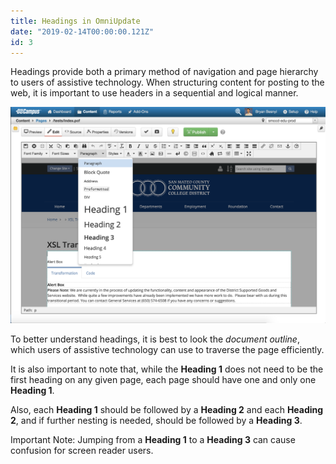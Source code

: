 ```yaml
---
title: Headings in OmniUpdate
date: "2019-02-14T00:00:00.121Z"
id: 3
---
```


Headings provide both a primary method of navigation and page hierarchy to users of assistive technology. When structuring content for posting to the web, it is important to use headers in a sequential and logical manner.

![Headings Menu in OmniUpdate](./menu-headings.png)

To better understand headings, it is best to look the _document outline_, which users of assistive technology can use to traverse the page efficiently. 

It is also important to note that, while the **Heading 1** does not need to be the first heading on any given page, each page should have one and only one **Heading 1**. 

Also, each **Heading 1** should be followed by a **Heading 2** and each **Heading 2**, and if further nesting is needed, should be followed by a **Heading 3**. 

Important Note: Jumping from a **Heading 1** to a **Heading 3** can cause confusion for screen reader users.
